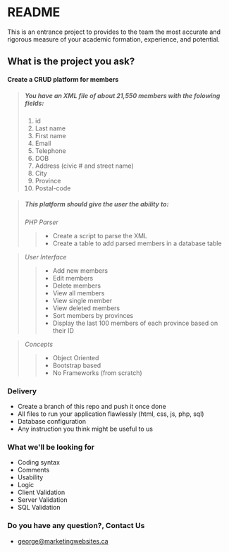 # README #

This is an entrance project to provides to the team the most accurate and rigorous measure of your academic formation, experience, and potential. 

## What is the project you ask? ##

#### Create a CRUD platform for members ####

> ##### You have an XML file of about 21,550 members with the folowing fields: #####
> 1. id
> 2. Last name
> 3. First name
> 4. Email
> 5. Telephone
> 6. DOB
> 7. Address (civic # and street name)
> 8. City
> 9. Province
> 10. Postal-code

> ##### This platform should give the user the ability to: #####
> _PHP Parser_
> > - Create a script to parse the XML
> > - Create a table to add parsed members in a database table

> _User Interface_
> > - Add new members
> > - Edit members
> > - Delete members
> > - View all members
> > - View single member
> > - View deleted members
> > - Sort members by provinces
> > - Display the last 100 members of each province based on their ID

> _Concepts_
> > - Object Oriented
> > - Bootstrap based
> > - No Frameworks (from scratch)

### Delivery ###

* Create a branch of this repo and push it once done
* All files to run your application flawlessly (html, css, js, php, sql)
* Database configuration
* Any instruction you think might be useful to us

### What we'll be looking for ###

* Coding syntax
* Comments
* Usability
* Logic
* Client Validation
* Server Validation
* SQL Validation

### Do you have any question?, Contact Us ###

* george@marketingwebsites.ca